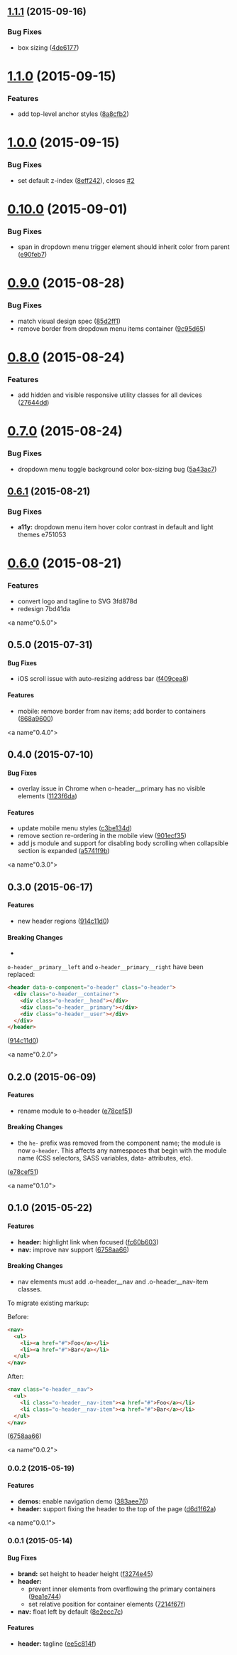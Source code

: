 <a name="1.1.1"></a>
## [1.1.1](https://github.com/Pearson-Higher-Ed/o-header/compare/v1.1.0...v1.1.1) (2015-09-16)


### Bug Fixes

* box sizing ([4de6177](https://github.com/Pearson-Higher-Ed/o-header/commit/4de6177))



<a name="1.1.0"></a>
# [1.1.0](https://github.com/Pearson-Higher-Ed/o-header/compare/v1.0.0...v1.1.0) (2015-09-15)


### Features

* add top-level anchor styles ([8a8cfb2](https://github.com/Pearson-Higher-Ed/o-header/commit/8a8cfb2))



<a name="1.0.0"></a>
# [1.0.0](https://github.com/Pearson-Higher-Ed/o-header/compare/v0.10.0...v1.0.0) (2015-09-15)


### Bug Fixes

* set default z-index ([8eff242](https://github.com/Pearson-Higher-Ed/o-header/commit/8eff242)), closes [#2](https://github.com/Pearson-Higher-Ed/o-header/issues/2)



<a name="0.10.0"></a>
# [0.10.0](https://github.com/Pearson-Higher-Ed/o-header/compare/v0.9.0...v0.10.0) (2015-09-01)


### Bug Fixes

* span in dropdown menu trigger element should inherit color from parent ([e90feb7](https://github.com/Pearson-Higher-Ed/o-header/commit/e90feb7))



<a name="0.9.0"></a>
# [0.9.0](https://github.com/Pearson-Higher-Ed/o-header/compare/v0.8.0...v0.9.0) (2015-08-28)


### Bug Fixes

* match visual design spec ([85d2ff1](https://github.com/Pearson-Higher-Ed/o-header/commit/85d2ff1))
* remove border from dropdown menu items container ([9c95d65](https://github.com/Pearson-Higher-Ed/o-header/commit/9c95d65))



<a name="0.8.0"></a>
# [0.8.0](https://github.com/Pearson-Higher-Ed/o-header/compare/v0.7.0...v0.8.0) (2015-08-24)


### Features

* add hidden and visible responsive utility classes for all devices ([27644dd](https://github.com/Pearson-Higher-Ed/o-header/commit/27644dd))



<a name="0.7.0"></a>
# [0.7.0](https://github.com/Pearson-Higher-Ed/o-header/compare/v0.6.1...v0.7.0) (2015-08-24)


### Bug Fixes

* dropdown menu toggle background color box-sizing bug ([5a43ac7](https://github.com/Pearson-Higher-Ed/o-header/commit/5a43ac7))



<a name="0.6.1"></a>
## [0.6.1](//compare/v0.6.0...v0.6.1) (2015-08-21)


### Bug Fixes

* **a11y:** dropdown menu item hover color contrast in default and light themes e751053



<a name="0.6.0"></a>
# [0.6.0](//compare/v0.5.0...v0.6.0) (2015-08-21)


### Features

* convert logo and tagline to SVG 3fd878d
* redesign 7bd41da



<a name"0.5.0"></a>
## 0.5.0 (2015-07-31)


#### Bug Fixes

* iOS scroll issue with auto-resizing address bar ([f409cea8](https://github.com/Pearson-Higher-Ed/o-header/commit/f409cea8))


#### Features

* mobile: remove border from nav items; add border to containers ([868a9600](https://github.com/Pearson-Higher-Ed/o-header/commit/868a9600))


<a name"0.4.0"></a>
## 0.4.0 (2015-07-10)


#### Bug Fixes

* overlay issue in Chrome when o-header__primary has no visible elements ([1123f6da](https://github.com/Pearson-Higher-Ed/o-header/commit/1123f6da))


#### Features

* update mobile menu styles ([c3be134d](https://github.com/Pearson-Higher-Ed/o-header/commit/c3be134d))
* remove section re-ordering in the mobile view ([901ecf35](https://github.com/Pearson-Higher-Ed/o-header/commit/901ecf35))
* add js module and support for disabling body scrolling when collapsible section is expanded ([a5741f9b](https://github.com/Pearson-Higher-Ed/o-header/commit/a5741f9b))


<a name"0.3.0"></a>
## 0.3.0 (2015-06-17)


#### Features

* new header regions ([914c11d0](https://github.com/Pearson-Higher-Ed/o-header/commit/914c11d0))


#### Breaking Changes

* 
`o-header__primary__left` and `o-header__primary__right` have been
replaced:

```html
<header data-o-component="o-header" class="o-header">
  <div class="o-header__container">
    <div class="o-header__head"></div>
    <div class="o-header__primary"></div>
    <div class="o-header__user"></div>
  </div>
</header>
```

 ([914c11d0](https://github.com/Pearson-Higher-Ed/o-header/commit/914c11d0))


<a name"0.2.0"></a>
## 0.2.0 (2015-06-09)


#### Features

* rename module to o-header ([e78cef51](https://github.com/Pearson-Higher-Ed/o-header/commit/e78cef51))


#### Breaking Changes

* the `he-` prefix was removed from the component name;
the module is now `o-header`. This affects any namespaces that begin with the module name (CSS selectors, SASS variables, data- attributes, etc).

 ([e78cef51](https://github.com/Pearson-Higher-Ed/o-header/commit/e78cef51))


<a name"0.1.0"></a>
## 0.1.0 (2015-05-22)


#### Features

* **header:** highlight link when focused ([fc60b603](https://github.com/Pearson-Higher-Ed/o-header/commit/fc60b603))
* **nav:** improve nav support ([6758aa66](https://github.com/Pearson-Higher-Ed/o-header/commit/6758aa66))


#### Breaking Changes

* nav elements must add .o-header__nav and
.o-header__nav-item classes.

To migrate existing markup:

Before:

```html
<nav>
  <ul>
    <li><a href="#">Foo</a></li>
    <li><a href="#">Bar</a></li>
  </ul>
</nav>
```

After:

```html
<nav class="o-header__nav">
  <ul>
    <li class="o-header__nav-item"><a href="#">Foo</a></li>
    <li class="o-header__nav-item"><a href="#">Bar</a></li>
  </ul>
</nav>
```

 ([6758aa66](https://github.com/Pearson-Higher-Ed/o-header/commit/6758aa66))


<a name"0.0.2"></a>
### 0.0.2 (2015-05-19)


#### Features

* **demos:** enable navigation demo ([383aee76](https://github.com/Pearson-Higher-Ed/o-header/commit/383aee76))
* **header:** support fixing the header to the top of the page ([d6d1f62a](https://github.com/Pearson-Higher-Ed/o-header/commit/d6d1f62a))


<a name"0.0.1"></a>
### 0.0.1 (2015-05-14)


#### Bug Fixes

* **brand:** set height to header height ([f3274e45](https://github.com/Pearson-Higher-Ed/o-header/commit/f3274e45))
* **header:**
  * prevent inner elements from overflowing the primary containers ([9ea1e744](https://github.com/Pearson-Higher-Ed/o-header/commit/9ea1e744))
  * set relative position for container elements ([7214f67f](https://github.com/Pearson-Higher-Ed/o-header/commit/7214f67f))
* **nav:** float left by default ([8e2ecc7c](https://github.com/Pearson-Higher-Ed/o-header/commit/8e2ecc7c))


#### Features

* **header:** tagline ([ee5c814f](https://github.com/Pearson-Higher-Ed/o-header/commit/ee5c814f))

